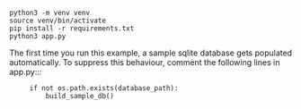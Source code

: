 ```shell
python3 -m venv venv
source venv/bin/activate
pip install -r requirements.txt
python3 app.py
```

The first time you run this example, a sample sqlite database gets populated automatically. To suppress this behaviour,
comment the following lines in app.py:::

```shell
     if not os.path.exists(database_path):
         build_sample_db()
```
